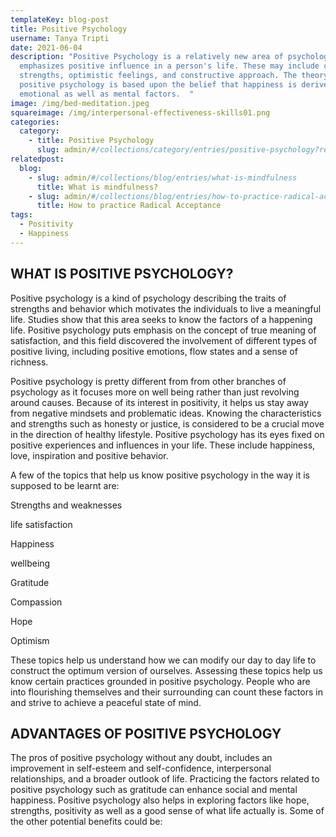 ```yaml
---
templateKey: blog-post
title: Positive Psychology
username: Tanya Tripti
date: 2021-06-04
description: "Positive Psychology is a relatively new area of psychology that
  emphasizes positive influence in a person's life. These may include character
  strengths, optimistic feelings, and constructive approach. The theory of
  positive psychology is based upon the belief that happiness is derived from
  emotional as well as mental factors.  "
image: /img/bed-meditation.jpeg
squareimage: /img/interpersonal-effectiveness-skills01.png
categories:
  category:
    - title: Positive Psychology
      slug: admin/#/collections/category/entries/positive-psychology?ref=workflow
relatedpost:
  blog:
    - slug: admin/#/collections/blog/entries/what-is-mindfulness
      title: What is mindfulness?
    - slug: admin/#/collections/blog/entries/how-to-practice-radical-acceptance
      title: How to practice Radical Acceptance
tags:
  - Positivity
  - Happiness
---
```

<!--StartFragment-->

## **WHAT IS POSITIVE PSYCHOLOGY?**

Positive psychology is a kind of psychology describing the traits of strengths and behavior which motivates the individuals to live a meaningful life. Studies show that this area seeks to know the factors of a happening life. Positive psychology puts emphasis on the concept of true meaning of satisfaction, and this field discovered the involvement of different types of positive living, including positive emotions, flow states and a sense of richness.

Positive psychology is pretty different from from other branches of psychology as it focuses more on well being rather than just revolving around causes. Because of its interest in positivity, it helps us stay away from negative mindsets and problematic ideas. Knowing the characteristics and strengths such as honesty or justice, is considered to be a crucial move in the direction of healthy lifestyle. Positive psychology has its eyes fixed on positive experiences and influences in your life. These include happiness, love, inspiration and positive behavior.

A few of the topics that help us know positive psychology in the way it is supposed to be learnt are:

Strengths and weaknesses

life satisfaction

Happiness

wellbeing

Gratitude

Compassion

Hope

Optimism

These topics help us understand how we can modify our day to day life to construct the optimum version of ourselves. Assessing these topics help us know certain practices grounded in positive psychology. People who are into flourishing themselves and their surrounding can count these factors in and strive to achieve a peaceful state of mind.

## **ADVANTAGES OF POSITIVE PSYCHOLOGY**

The pros of positive psychology without any doubt, includes an improvement in self-esteem and self-confidence, interpersonal relationships, and a broader outlook of life. Practicing the factors related to positive psychology such as gratitude can enhance social and mental happiness. Positive psychology also helps in exploring factors like hope, strengths, positivity as well as a good sense of what life actually is. Some of the other potential benefits could be:





<!--EndFragment-->